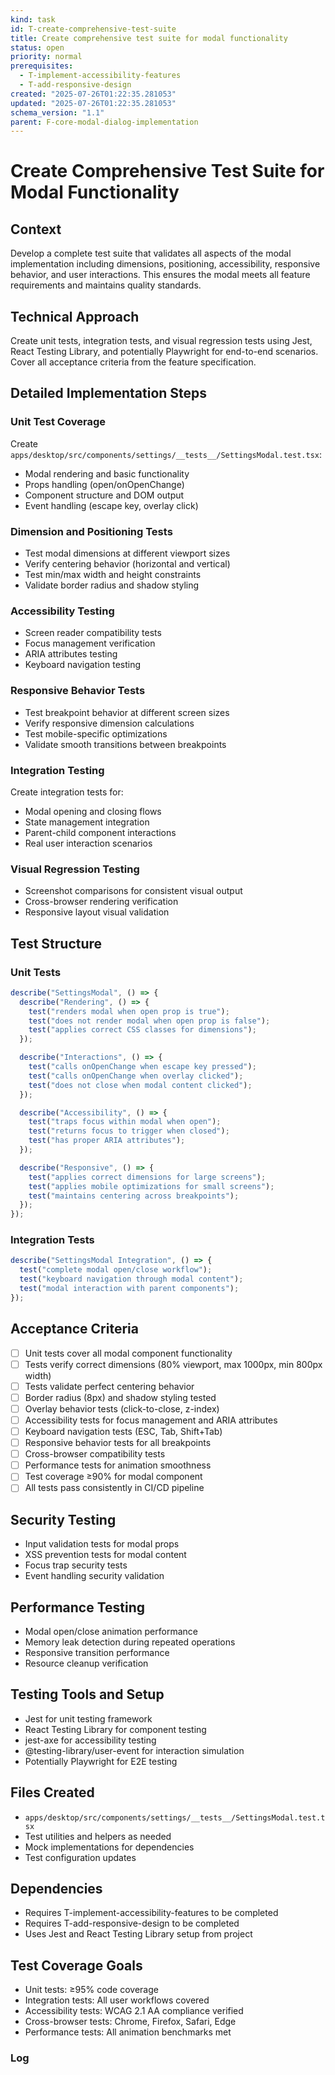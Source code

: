 ```yaml
---
kind: task
id: T-create-comprehensive-test-suite
title: Create comprehensive test suite for modal functionality
status: open
priority: normal
prerequisites:
  - T-implement-accessibility-features
  - T-add-responsive-design
created: "2025-07-26T01:22:35.281053"
updated: "2025-07-26T01:22:35.281053"
schema_version: "1.1"
parent: F-core-modal-dialog-implementation
---
```


# Create Comprehensive Test Suite for Modal Functionality

## Context

Develop a complete test suite that validates all aspects of the modal implementation including dimensions, positioning, accessibility, responsive behavior, and user interactions. This ensures the modal meets all feature requirements and maintains quality standards.

## Technical Approach

Create unit tests, integration tests, and visual regression tests using Jest, React Testing Library, and potentially Playwright for end-to-end scenarios. Cover all acceptance criteria from the feature specification.

## Detailed Implementation Steps

### Unit Test Coverage

Create `apps/desktop/src/components/settings/__tests__/SettingsModal.test.tsx`:

- Modal rendering and basic functionality
- Props handling (open/onOpenChange)
- Component structure and DOM output
- Event handling (escape key, overlay click)

### Dimension and Positioning Tests

- Test modal dimensions at different viewport sizes
- Verify centering behavior (horizontal and vertical)
- Test min/max width and height constraints
- Validate border radius and shadow styling

### Accessibility Testing

- Screen reader compatibility tests
- Focus management verification
- ARIA attributes testing
- Keyboard navigation testing

### Responsive Behavior Tests

- Test breakpoint behavior at different screen sizes
- Verify responsive dimension calculations
- Test mobile-specific optimizations
- Validate smooth transitions between breakpoints

### Integration Testing

Create integration tests for:

- Modal opening and closing flows
- State management integration
- Parent-child component interactions
- Real user interaction scenarios

### Visual Regression Testing

- Screenshot comparisons for consistent visual output
- Cross-browser rendering verification
- Responsive layout visual validation

## Test Structure

### Unit Tests

```typescript
describe("SettingsModal", () => {
  describe("Rendering", () => {
    test("renders modal when open prop is true");
    test("does not render modal when open prop is false");
    test("applies correct CSS classes for dimensions");
  });

  describe("Interactions", () => {
    test("calls onOpenChange when escape key pressed");
    test("calls onOpenChange when overlay clicked");
    test("does not close when modal content clicked");
  });

  describe("Accessibility", () => {
    test("traps focus within modal when open");
    test("returns focus to trigger when closed");
    test("has proper ARIA attributes");
  });

  describe("Responsive", () => {
    test("applies correct dimensions for large screens");
    test("applies mobile optimizations for small screens");
    test("maintains centering across breakpoints");
  });
});
```

### Integration Tests

```typescript
describe("SettingsModal Integration", () => {
  test("complete modal open/close workflow");
  test("keyboard navigation through modal content");
  test("modal interaction with parent components");
});
```

## Acceptance Criteria

- [ ] Unit tests cover all modal component functionality
- [ ] Tests verify correct dimensions (80% viewport, max 1000px, min 800px width)
- [ ] Tests validate perfect centering behavior
- [ ] Border radius (8px) and shadow styling tested
- [ ] Overlay behavior tests (click-to-close, z-index)
- [ ] Accessibility tests for focus management and ARIA attributes
- [ ] Keyboard navigation tests (ESC, Tab, Shift+Tab)
- [ ] Responsive behavior tests for all breakpoints
- [ ] Cross-browser compatibility tests
- [ ] Performance tests for animation smoothness
- [ ] Test coverage ≥90% for modal component
- [ ] All tests pass consistently in CI/CD pipeline

## Security Testing

- Input validation tests for modal props
- XSS prevention tests for modal content
- Focus trap security tests
- Event handling security validation

## Performance Testing

- Modal open/close animation performance
- Memory leak detection during repeated operations
- Responsive transition performance
- Resource cleanup verification

## Testing Tools and Setup

- Jest for unit testing framework
- React Testing Library for component testing
- jest-axe for accessibility testing
- @testing-library/user-event for interaction simulation
- Potentially Playwright for E2E testing

## Files Created

- `apps/desktop/src/components/settings/__tests__/SettingsModal.test.tsx`
- Test utilities and helpers as needed
- Mock implementations for dependencies
- Test configuration updates

## Dependencies

- Requires T-implement-accessibility-features to be completed
- Requires T-add-responsive-design to be completed
- Uses Jest and React Testing Library setup from project

## Test Coverage Goals

- Unit tests: ≥95% code coverage
- Integration tests: All user workflows covered
- Accessibility tests: WCAG 2.1 AA compliance verified
- Cross-browser tests: Chrome, Firefox, Safari, Edge
- Performance tests: All animation benchmarks met

### Log
